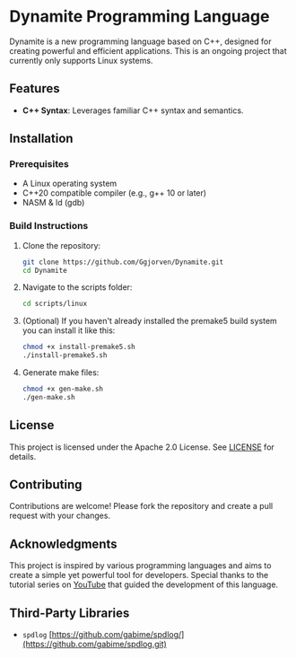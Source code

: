 # Dynamite Programming Language

Dynamite is a new programming language based on C++, designed for creating powerful and efficient applications. This is an ongoing project that currently only supports Linux systems.

## Features

- **C++ Syntax**: Leverages familiar C++ syntax and semantics.

## Installation

### Prerequisites

- A Linux operating system
- C++20 compatible compiler (e.g., g++ 10 or later)
- NASM & ld (gdb)

### Build Instructions

1. Clone the repository:
    ```bash
    git clone https://github.com/Ggjorven/Dynamite.git
    cd Dynamite
    ```

2. Navigate to the scripts folder:
    ```sh
    cd scripts/linux
    ```

3. (Optional) If you haven't already installed the premake5 build system you can install it like this:
    ```sh
    chmod +x install-premake5.sh
    ./install-premake5.sh
    ```

4. Generate make files:
    ```sh
    chmod +x gen-make.sh
    ./gen-make.sh
    ```

## License
This project is licensed under the Apache 2.0 License. See [LICENSE](LICENSE.txt) for details.

## Contributing
Contributions are welcome! Please fork the repository and create a pull request with your changes.

## Acknowledgments
This project is inspired by various programming languages and aims to create a simple yet powerful tool for developers. Special thanks to the tutorial series on [YouTube](https://youtube.com/playlist?list=PLUDlas_Zy_qC7c5tCgTMYq2idyyT241qs&si=w_2uPn_QRp0VL7LL) that guided the development of this language.

## Third-Party Libraries
  - `spdlog` [https://github.com/gabime/spdlog/](https://github.com/gabime/spdlog.git)